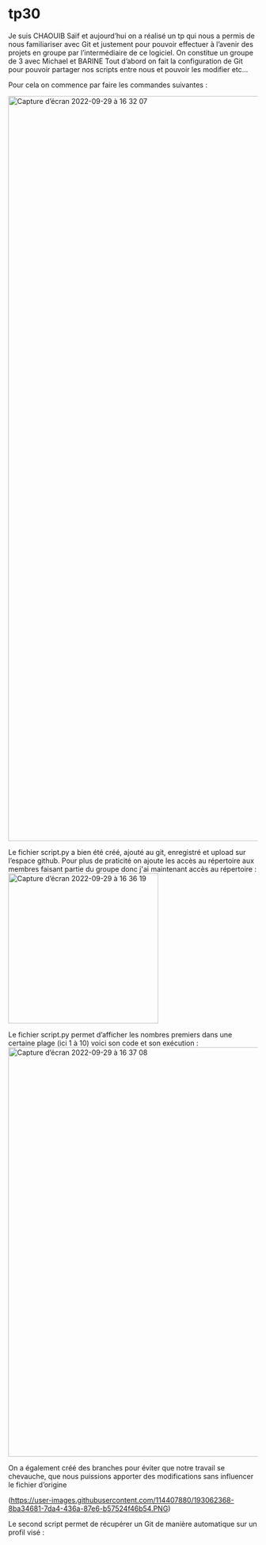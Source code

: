 # tp30

Je suis CHAOUIB Saïf et aujourd’hui on a réalisé un tp qui nous a permis de nous familiariser avec Git et justement pour pouvoir effectuer à l’avenir des projets en groupe par l’intermédiaire de ce logiciel. On constitue un groupe de 3 avec Michael et BARINE
Tout d’abord on fait la configuration de Git pour pouvoir partager nos scripts entre nous et pouvoir les modifier etc…

Pour cela on commence par faire les commandes suivantes :

<img width="1503" alt="Capture d’écran 2022-09-29 à 16 32 07" src="https://user-images.githubusercontent.com/114409366/193060466-199a5d14-539c-4931-ad63-0305766fa3e7.png">

Le fichier script.py a bien été créé, ajouté au git, enregistré et upload sur l’espace github.
Pour plus de praticité on ajoute les accès au répertoire aux membres faisant partie du groupe donc j'ai maintenant accès au répertoire :
<img width="303" alt="Capture d’écran 2022-09-29 à 16 36 19" src="https://user-images.githubusercontent.com/114409366/193061044-d412e966-84be-4789-92dc-9dd82935d24b.png">


Le fichier script.py permet d’afficher les nombres premiers dans une certaine plage (ici 1 à 10) voici son code et son exécution :
<img width="826" alt="Capture d’écran 2022-09-29 à 16 37 08" src="https://user-images.githubusercontent.com/114409366/193061248-bd11e74b-7b0a-425c-abe5-c401f460c352.png">


On a également créé des branches pour éviter que notre travail se chevauche, que nous puissions apporter des modifications sans influencer le fichier d’origine

(https://user-images.githubusercontent.com/114407880/193062368-8ba34681-7da4-436a-87e6-b57524f46b54.PNG)

Le second script permet de récupérer un Git de manière automatique sur un profil visé :


